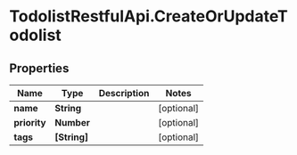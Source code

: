 # TodolistRestfulApi.CreateOrUpdateTodolist

## Properties
Name | Type | Description | Notes
------------ | ------------- | ------------- | -------------
**name** | **String** |  | [optional] 
**priority** | **Number** |  | [optional] 
**tags** | **[String]** |  | [optional] 
